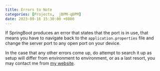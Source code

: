 ```yaml
---
title: Errors to Note
categories: [Projects,  jBPM-qBPM]
date: 2023-09-16 15:30:00 +0800
---
```


If SpringBoot produces an error that states that the port is in use, that means you have to navigate back to the `application.properties` file and change the server port to any open port on your device. 

In the case that any other errors come up, do attempt to search it up as setup will differ from environment to environment, or as a last resort, you may contact me from [my website](https://danieltam.com/contact).
